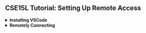 ## CSE15L Tutorial: Setting Up Remote Access
<details>
  <summary><b>Installing VSCode</b></summary>
  
Visual Studio Code is a code editing program that also has an integrated terminal, which will allow us to seamlessly write code and upload it to a remote server. 
  <br/>
Visual Studio supports Windows, macOS, and Linux. 
  <br/>
Download and install VSCode at https://code.visualstudio.com/ 
<br/><br/>
Press the button inside the red rectangle to download, use the dropdown button on the rightside to switch installers if needed(ex. to a Linux or macOS installer).

<img src="/docs/assets/images/vsinstall.png" width="800" height="450"> 

<br/><br/>
After you are finished installing and launch Visual Studio Code, you should be greeted with a page similar to the one below.
<img src="/docs/assets/images/vsstart.png" width="800" height="600">

</details>

<details>
  <summary><b>Remotely Connecting</b></summary>
  
</details>

